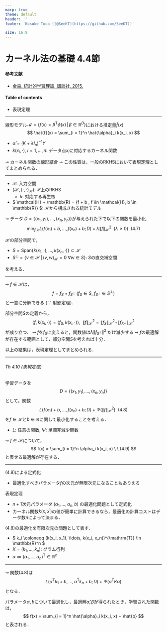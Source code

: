 ```yaml
---
marp: true
theme: default
header: ''
footer: 'Kosuke Toda ([@SeeKT](https://github.com/SeeKT))'

size: 16:9
---
```

<!-- paginate: true -->
# カーネル法の基礎 4.4節
#### 参考文献
- [金森, 統計的学習理論, 講談社, 2015.](https://sites.google.com/site/tokyotechkanamoritakafumilab/)
#### Table of contents
- 表現定理
---
線形モデル$\mathcal{M} = \{f(x) = \beta^{\mathrm{T}}\phi(x) \, | \, \beta \in \mathbb{R}^D\}$における推定量$\hat{f}(x)$
$$
\hat{f}(x) = \sum_{i = 1}^n \hat{\alpha}_i k(x_i, x)
$$
- $\hat{\alpha} = (K + \lambda I_n)^{-1} Y$
- $k(x_i, \cdot), \ i = 1, \ldots, n$: データ点$x_i$に対応するカーネル関数

$\rightsquigarrow$ カーネル関数の線形結合
$\rightsquigarrow$ この性質は，一般のRKHSにおいて表現定理としてまとめられる．

---

- $\mathcal{X}$: 入力空間
- $(\mathcal{H}, \langle \cdot, \cdot \rangle_{\mathcal{H}})$: $\mathcal{X}$上のRKHS
    - $k$: 対応する再生核
- $
\mathcal{H} + \mathbb{R} = \{f + b \, f \in \mathcal{H}, b \in \mathbb{R}\}
$: $\mathcal{H}$から構成される統計モデル

$\rightsquigarrow$ データ $D = \{(x_1, y_1), \ldots, (x_n, y_n)\}$が与えられた下で以下の関数を最小化．
$$
\min_{f, b} L(f(x_1) + b, \ldots, f(x_n) + b; D) + \lambda \|f \|_{\mathcal{H}}^2 \ \ (\lambda \geq 0) \ \ (4.7)
$$

$\mathcal{H}$の部分空間で，
- $S = \mathrm{Span}\{k(x_1, \cdot), \ldots, k(x_n, \cdot)\} \subset \mathcal{H}$
- $S^{\perp} = \{v \in \mathcal{H} \, | \, \langle v, w \rangle_{\mathcal{H}} = 0 \ \forall w \in S \}$: $S$の直交補空間

を考える．

---

$\rightsquigarrow$ $f \in \mathcal{H}$は，
$$
f = f_S + f_{S^{\perp}} \ (f_S \in S, \ f_{S^{\perp}} \in S^{\perp})
$$
と一意に分解できる ($\because$ 射影定理)．

部分空間$S$の定義から，
$$
\langle f, k(x_i, \cdot) \rangle = \langle f_S, k(x_i, \cdot) \rangle, \ \ \|f\|_{\mathcal{H}}^2 = \|f_S \|_{\mathcal{H}}^2 + \|f_{S^{\perp}} \|_{\mathcal{H}}^2
$$
が成り立つ．
$\rightsquigarrow$ $f$を$f_S$に変えると，関数値は$\lambda \| f_{S^{\perp}} \|^2$ だけ減少する
$\rightsquigarrow$ $f$の最適解が存在する範囲として，部分空間$S$を考えれば十分．

以上の結果は，表現定理としてまとめられる．

---

###### Th 4.10 (表現定理)
学習データを
$$
D = \{(x_1, y_1), \ldots, (x_n, y_n)\}
$$
として，関数
$$
L(f(x_1) + b, \ldots, f(x_n) + b; D) + \Psi(\|f\|_{\mathcal{H}}^2) \ \ (4.8)
$$
を$f \in \mathcal{H}$と$b \in \mathbb{R}$に関して最小化することを考える．
- $L$: 任意の関数, $\Psi$: 単調非減少関数

$\rightsquigarrow$ $f \in \mathcal{H}$について，
$$
f(x) = \sum_{i = 1}^n \alpha_i k(x_i, x) \ \ (4.9)
$$
と表せる最適解が存在する．

---

(4.8)による定式化
- 最適化すべきパラメータ$f$の次元が無限次元になることもありえる

表現定理
- $n + 1$次元パラメータ $(\alpha_1, \ldots, \alpha_n, b)$ の最適化問題として定式化
- カーネル関数$k(x, x^{\prime})$の値が簡単に計算できるなら，最適化の計算コストはデータ数$n$によって決まる．

(4.8)の最適化を有限次元の問題として表す．
- $
k_i \coloneqq (k(x_i, x_1), \ldots, k(x_i, x_n))^{\mathrm{T}} \in \mathbb{R}^n
$
- $K = (k_1, \ldots, k_n)$: グラム行列
- $\alpha \coloneqq (\alpha_1, \ldots, \alpha_n)^{\mathrm{T}} \in \mathbb{R}^n$

---
$\rightsquigarrow$ 関数(4.8)は
$$
L(\alpha^{\mathrm{T}}k_1 + b, \ldots, \alpha^{\mathrm{T}}k_n + b; D) + \Psi(\alpha^{\mathrm{T}} K \alpha)
$$
となる．

パラメータ$\alpha, b$について最適化し，最適解$\hat{\alpha}, \hat{\beta}$が得られたとき，学習された関数は，
$$
f(x) = \sum_{i = 1}^n \hat{\alpha}_i k(x_i, x) + \hat{b}
$$
と表される．
